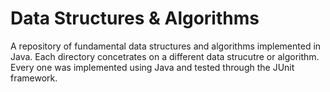 # Data Structures & Algorithms
A repository of fundamental data structures and algorithms implemented in Java. Each directory concetrates on a different data strucutre or algorithm. Every one was implemented using Java and tested through the JUnit framework.
